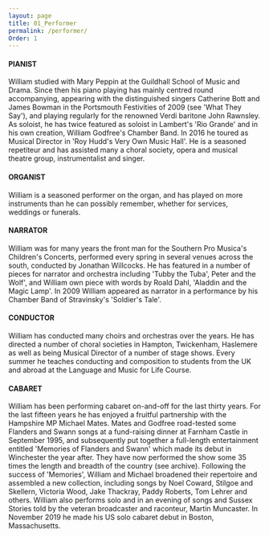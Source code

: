 ```yaml
---
layout: page
title: 01_Performer
permalink: /performer/
Order: 1
---
```

#### PIANIST
William studied with Mary Peppin at the Guildhall School of Music and Drama. Since then his piano playing has mainly centred round accompanying, appearing with the distinguished singers Catherine Bott and James Bowman in the Portsmouth Festivities of 2009 (see 'What They Say'), and playing regularly for the renowned Verdi baritone John Rawnsley. As soloist, he has twice featured as soloist in Lambert's 'Rio Grande' and in his own creation, William Godfree's Chamber Band. In 2016 he toured as Musical Director in 'Roy Hudd's Very Own Music Hall'.  He is a seasoned repetiteur and has assisted many a choral society, opera and musical theatre group, instrumentalist and singer.

#### ORGANIST
William is a seasoned performer on the organ, and has played on more instruments than he can possibly remember, whether for services, weddings or funerals.

#### NARRATOR
William was for many years the front man for the Southern Pro Musica's Children's Concerts, performed every spring in several venues across the south, conducted by Jonathan Willcocks.  He has featured in a number of pieces for narrator and orchestra including 'Tubby the Tuba', Peter and the Wolf', and William own piece with words by Roald Dahl, 'Aladdin and the Magic Lamp'.  In 2009 William appeared as narrator in a performance by his Chamber Band of Stravinsky's 'Soldier's Tale'.

#### CONDUCTOR
William has conducted many choirs and orchestras over the years.  He has directed a number of choral societies in Hampton, Twickenham, Haslemere as well as being Musical Director of a number of stage shows.  Every summer he teaches conducting and composition to students from the UK and abroad at the Language and Music for Life Course. 

#### CABARET
William has been performing cabaret on-and-off for the last thirty years. For the last fifteen years he has enjoyed a fruitful partnership with the Hampshire MP Michael Mates. Mates and Godfree road-tested some Flanders and Swann songs at a fund-raising dinner at Farnham Castle in September 1995, and subsequently put together a full-length entertainment entitled 'Memories of Flanders and Swann' which made its debut in Winchester the year after. They have now performed the show some 35 times the length and breadth of the country (see archive).
Following the success of 'Memories', William and Michael broadened their repertoire and assembled a new collection, including songs by Noel Coward, Stilgoe and Skellern, Victoria Wood, Jake Thackray, Paddy Roberts, Tom Lehrer and others.
William also performs solo and in an evening of songs and Sussex Stories told by the veteran broadcaster and raconteur, Martin Muncaster.  In November 2019 he made his US solo cabaret debut in Boston, Massachusetts.
